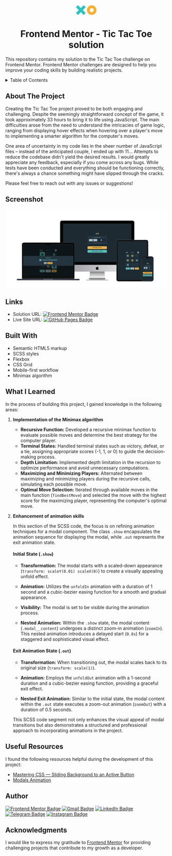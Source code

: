 <div align="center">
  <img src="https://github.com/Valik3201/tic-tac-toe/blob/main/app/assets/icon-x.svg" height="30" alt="Icon X"  />
  <img src="https://github.com/Valik3201/tic-tac-toe/blob/main/app/assets/icon-o.svg" height="30" alt="Icon 0"  />
  <h1>Frontend Mentor - Tic Tac Toe solution</h1>
</div>

This repository contains my solution to the Tic Tac Toe challenge on Frontend Mentor. Frontend Mentor challenges are designed to help you improve your coding skills by building realistic projects.

<details>
  <summary>Table of Contents</summary>
  <ol>
    <li><a href="#about-the-project">About The Project</a></li>
    <li><a href="#screenshot">Screenshot</a></li>
    <li><a href="#links">Links</a></li>
    <li><a href="#built-with">Built With</a></li>
    <li><a href="#what-i-learned">What I Learned</a></li>
    <li><a href="#useful-resources">Useful Resources</a></li>
    <li><a href="#author">Author</a></li>
    <li><a href="#acknowledgments">Acknowledgments</a></li>
  </ol>
</details>

## About The Project

Creating the Tic Tac Toe project proved to be both engaging and challenging. Despite the seemingly straightforward concept of the game, it took approximately 33 hours to bring it to life using JavaScript. The main difficulties arose from the need to understand the intricacies of game logic, ranging from displaying hover effects when hovering over a player's move to implementing a smarter algorithm for the computer's moves.

One area of uncertainty in my code lies in the sheer number of JavaScript files – instead of the anticipated couple, I ended up with 11... Attempts to reduce the codebase didn't yield the desired results. I would greatly appreciate any feedback, especially if you come across any bugs. While tests have been conducted and everything should be functioning correctly, there's always a chance something might have slipped through the cracks. 

Please feel free to reach out with any issues or suggestions! 

## Screenshot

[![ScreenShot](https://github.com/Valik3201/tic-tac-toe/raw/main/app/assets/screenshot.png)](https://github.com/Valik3201/tic-tac-toe/blob/main/app/assets/screenshot.png)

## Links

- Solution URL:
  [![Frontend Mentor Badge](https://img.shields.io/badge/Frontend%20Mentor-3F54A3?logo=frontendmentor&logoColor=fff&style=flat)](https://www.frontendmentor.io/solutions/tic-tac-toe-with-html-scss-and-vanilla-javascript-1tzgPa8yJ5)
- Live Site URL:
  [![GitHub Pages Badge](https://img.shields.io/badge/GitHub%20Pages-222?logo=githubpages&logoColor=fff&style=flat)](https://valik3201.github.io/tic-tac-toe/)

## Built With

- Semantic HTML5 markup
- SCSS styles
- Flexbox
- CSS Grid
- Mobile-first workflow
- Minimax algorithm 

## What I Learned

In the process of building this project, I gained knowledge in the following areas:

1. **Implementation of the Minimax algorithm**

    - **Recursive Function:** Developed a recursive minimax function to evaluate possible moves and determine the best strategy for the computer player.
    - **Terminal States:** Handled terminal states such as victory, defeat, or a tie, assigning appropriate scores (-1, 1, or 0) to guide the decision-making process.
    - **Depth Limitation:** Implemented depth limitation in the recursion to optimize performance and avoid unnecessary computations.
    - **Maximizing and Minimizing Players:** Alternated between maximizing and minimizing players during the recursive calls, simulating each possible move.
    - **Optimal Move Selection:** Iterated through available moves in the main function (`findBestMove`) and selected the move with the highest score for the maximizing player, representing the computer's optimal move.
  
2. **Enhancement of animation skills**

    In this section of the SCSS code, the focus is on refining animation techniques for a modal component. The class `.show` encapsulates the animation sequence for displaying the modal, while `.out` represents the exit animation state.
    
    #### Initial State (`.show`)
    
    - **Transformation:** The modal starts with a scaled-down appearance (`transform: scaleY(0.01) scaleX(0)`) to create a visually appealing unfold effect.
    
    - **Animation:** Utilizes the `unfoldIn` animation with a duration of 1 second and a cubic-bezier easing function for a smooth and gradual appearance.
    
    - **Visibility:** The modal is set to be visible during the animation process.
    
    - **Nested Animation:** Within the `.show` state, the modal content (`.modal__content`) undergoes a distinct zoom-in animation (`zoomIn`). This nested animation introduces a delayed start (`0.8s`) for a staggered and sophisticated visual effect.
    
    #### Exit Animation State (`.out`)
    
    - **Transformation:** When transitioning out, the modal scales back to its original size (`transform: scale(1)`).
    
    - **Animation:** Employs the `unfoldOut` animation with a 1-second duration and a cubic-bezier easing function, providing a graceful exit effect.
    
    - **Nested Exit Animation:** Similar to the initial state, the modal content within the `.out` state executes a zoom-out animation (`zoomOut`) with a duration of 0.5 seconds.
    
    This SCSS code segment not only enhances the visual appeal of modal transitions but also demonstrates a structured and professional approach to incorporating animations in the project.

## Useful Resources 

I found the following resources helpful during the development of this project:

- [Mastering CSS — Sliding Background to an Active Button](https://javascript.plainenglish.io/mastering-css-sliding-background-to-an-active-button-15a735e3631d)
- [Modals Animation](https://codepen.io/designcouch/pen/obvKxm)

## Author

[![Frontend Mentor Badge](https://img.shields.io/badge/Frontend%20Mentor-3F54A3?logo=frontendmentor&logoColor=fff&style=flat)](https://www.frontendmentor.io/profile/Valik3201)
[![Gmail Badge](https://img.shields.io/badge/Gmail-EA4335?logo=gmail&logoColor=fff&style=flat)](mailto:valik3201@gmail.com)
[![LinkedIn Badge](https://img.shields.io/badge/LinkedIn-0A66C2?logo=linkedin&logoColor=fff&style=flat)](https://www.linkedin.com/in/valentynchernetskyi/)
[![Telegram Badge](https://img.shields.io/badge/Telegram-26A5E4?logo=telegram&logoColor=fff&style=flat)](https://t.me/valik3201)
[![Instagram Badge](https://img.shields.io/badge/Instagram-E4405F?logo=instagram&logoColor=fff&style=flat)](https://www.instagram.com/valik_chern/)

## Acknowledgments

I would like to express my gratitude to [Frontend Mentor](https://www.frontendmentor.io) for providing challenging projects that contribute to my growth as a developer.
